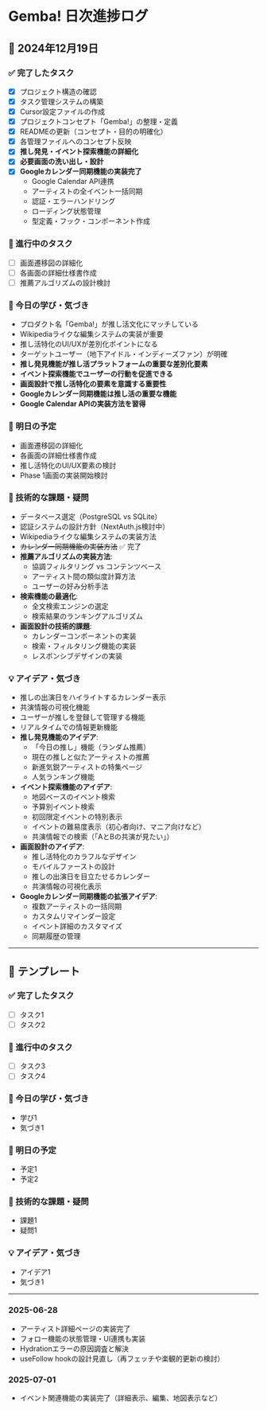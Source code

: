 # Gemba! 日次進捗ログ

## 📅 2024年12月19日

### ✅ 完了したタスク
- [x] プロジェクト構造の確認
- [x] タスク管理システムの構築
- [x] Cursor設定ファイルの作成
- [x] プロジェクトコンセプト「Gemba!」の整理・定義
- [x] READMEの更新（コンセプト・目的の明確化）
- [x] 各管理ファイルへのコンセプト反映
- [x] **推し発見・イベント探索機能の詳細化**
- [x] **必要画面の洗い出し・設計**
- [x] **Googleカレンダー同期機能の実装完了**
  - Google Calendar API連携
  - アーティストの全イベント一括同期
  - 認証・エラーハンドリング
  - ローディング状態管理
  - 型定義・フック・コンポーネント作成

### 🔄 進行中のタスク
- [ ] 画面遷移図の詳細化
- [ ] 各画面の詳細仕様書作成
- [ ] 推薦アルゴリズムの設計検討

### 📝 今日の学び・気づき
- プロダクト名「Gemba!」が推し活文化にマッチしている
- Wikipediaライクな編集システムの実装が重要
- 推し活特化のUI/UXが差別化ポイントになる
- ターゲットユーザー（地下アイドル・インディーズファン）が明確
- **推し発見機能が推し活プラットフォームの重要な差別化要素**
- **イベント探索機能でユーザーの行動を促進できる**
- **画面設計で推し活特化の要素を意識する重要性**
- **Googleカレンダー同期機能は推し活の重要な機能**
- **Google Calendar APIの実装方法を習得**

### 🎯 明日の予定
- 画面遷移図の詳細化
- 各画面の詳細仕様書作成
- 推し活特化のUI/UX要素の検討
- Phase 1画面の実装開始検討

### 🔧 技術的な課題・疑問
- データベース選定（PostgreSQL vs SQLite）
- 認証システムの設計方針（NextAuth.js検討中）
- Wikipediaライクな編集システムの実装方法
- ~~カレンダー同期機能の実装方法~~ ✅ 完了
- **推薦アルゴリズムの実装方法**:
  - 協調フィルタリング vs コンテンツベース
  - アーティスト間の類似度計算方法
  - ユーザーの好み分析手法
- **検索機能の最適化**:
  - 全文検索エンジンの選定
  - 検索結果のランキングアルゴリズム
- **画面設計の技術的課題**:
  - カレンダーコンポーネントの実装
  - 検索・フィルタリング機能の実装
  - レスポンシブデザインの実装

### 💡 アイデア・気づき
- 推しの出演日をハイライトするカレンダー表示
- 共演情報の可視化機能
- ユーザーが推しを登録して管理する機能
- リアルタイムでの情報更新機能
- **推し発見機能のアイデア**:
  - 「今日の推し」機能（ランダム推薦）
  - 現在の推しと似たアーティストの推薦
  - 新進気鋭アーティストの特集ページ
  - 人気ランキング機能
- **イベント探索機能のアイデア**:
  - 地図ベースのイベント検索
  - 予算別イベント検索
  - 初回限定イベントの特別表示
  - イベントの難易度表示（初心者向け、マニア向けなど）
  - 共演情報での検索（「AとBの共演が見たい」）
- **画面設計のアイデア**:
  - 推し活特化のカラフルなデザイン
  - モバイルファーストの設計
  - 推しの出演日を目立たせるカレンダー
  - 共演情報の可視化表示
- **Googleカレンダー同期機能の拡張アイデア**:
  - 複数アーティストの一括同期
  - カスタムリマインダー設定
  - イベント詳細のカスタマイズ
  - 同期履歴の管理

---

## 📅 テンプレート

### ✅ 完了したタスク
- [ ] タスク1
- [ ] タスク2

### 🔄 進行中のタスク
- [ ] タスク3
- [ ] タスク4

### 📝 今日の学び・気づき
- 学び1
- 気づき1

### 🎯 明日の予定
- 予定1
- 予定2

### 🔧 技術的な課題・疑問
- 課題1
- 疑問1

### 💡 アイデア・気づき
- アイデア1
- 気づき1

---

### 2025-06-28
- アーティスト詳細ページの実装完了
- フォロー機能の状態管理・UI連携も実装
- Hydrationエラーの原因調査と解決
- useFollow hookの設計見直し（再フェッチや楽観的更新の検討）

### 2025-07-01
- イベント関連機能の実装完了（詳細表示、編集、地図表示など） 